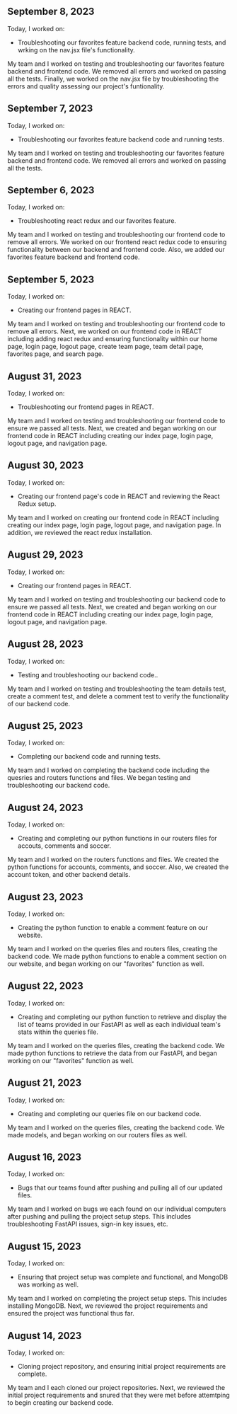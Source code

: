 ## September 8, 2023

Today, I worked on:

* Troubleshooting our favorites feature backend code, running tests, and wrking on the nav.jsx file's functionality.

My team and I worked on testing and troubleshooting our favorites feature backend and frontend code. We removed all errors and worked on passing all the tests. Finally, we worked on the nav.jsx file by troubleshooting the errors and quality assessing our project's funtionality.

## September 7, 2023

Today, I worked on:

* Troubleshooting our favorites feature backend code and running tests.

My team and I worked on testing and troubleshooting our favorites feature backend and frontend code. We removed all errors and worked on passing all the tests.

## September 6, 2023

Today, I worked on:

* Troubleshooting react redux and our favorites feature.

My team and I worked on testing and troubleshooting our frontend code to remove all errors. We worked on our frontend react redux code to ensuring functionality between our backend and frontend code. Also, we added our favorites feature backend and frontend code.

## September 5, 2023

Today, I worked on:

* Creating our frontend pages in REACT.

My team and I worked on testing and troubleshooting our frontend code to remove all errors. Next, we worked on our frontend code in REACT including adding react redux and ensuring functionality within our home page, login page, logout page, create team page, team detail page, favorites page, and search page.

## August 31, 2023

Today, I worked on:

* Troubleshooting our frontend pages in REACT.

My team and I worked on testing and troubleshooting our frontend code to ensure we passed all tests. Next, we created and began working on our frontend code in REACT including creating our index page, login page, logout page, and navigation page.

## August 30, 2023

Today, I worked on:

* Creating our frontend page's code in REACT and reviewing the React Redux setup.

My team and I worked on creating our frontend code in REACT including creating our index page, login page, logout page, and navigation page. In addition, we reviewed the react redux installation.

## August 29, 2023

Today, I worked on:

* Creating our frontend pages in REACT.

My team and I worked on testing and troubleshooting our backend code to ensure we passed all tests. Next, we created and began working on our frontend code in REACT including creating our index page, login page, logout page, and navigation page.

## August 28, 2023

Today, I worked on:

* Testing and troubleshooting our backend code..

My team and I worked on testing and troubleshooting the team details test, create a comment test, and delete a comment test to verify the functionality of our backend code.

## August 25, 2023

Today, I worked on:

* Completing our backend code and running tests.

My team and I worked on completing the backend code including the quesries and routers functions and files. We began testing and troubleshooting our backend code.

## August 24, 2023

Today, I worked on:

* Creating and completing our python functions in our routers files for accouts, comments and soccer.

My team and I worked on the routers functions and files. We created the python functions for accounts, comments, and soccer. Also, we created the account token, and other backend details.

## August 23, 2023

Today, I worked on:

* Creating the python function to enable a comment feature on our website.

My team and I worked on the queries files and routers files, creating the backend code. We made python functions to enable a comment section on our website, and began working on our "favorites" function as well.

## August 22, 2023

Today, I worked on:

* Creating and completing our python function to retrieve and display the list of teams provided in our FastAPI as well as each individual team's stats within the queries file.

My team and I worked on the queries files, creating the backend code. We made python functions to retrieve the data from our FastAPI, and began working on our "favorites" function as well.

## August 21, 2023

Today, I worked on:

* Creating and completing our queries file on our backend code.

My team and I worked on the queries files, creating the backend code. We made models, and began working on our routers files as well.

## August 16, 2023

Today, I worked on:

* Bugs that our teams found after pushing and pulling all of our updated files.

My team and I worked on bugs we each found on our individual computers after pushing and pulling the project setup steps. This includes troubleshooting FastAPI issues, sign-in key issues, etc.

## August 15, 2023

Today, I worked on:

* Ensuring that project setup was complete and functional, and MongoDB was working as well.

My team and I worked on completing the project setup steps. This includes installing MongoDB. Next, we reviewed the project requirements and ensured the project was functional thus far.


## August 14, 2023

Today, I worked on:

* Cloning project repository, and ensuring initial project requirements are complete.

My team and I each cloned our project repositories. Next, we reviewed the initial project requirements and snured that they were met before attemtping to begin creating our backend code.
